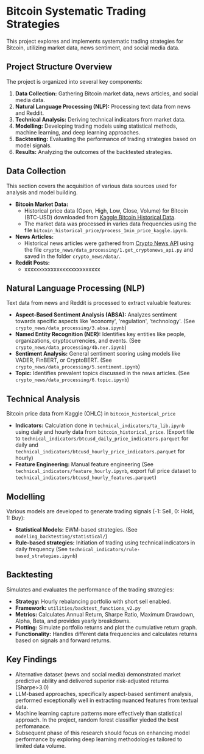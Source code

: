 # Bitcoin Systematic Trading Strategies

This project explores and implements systematic trading strategies for Bitcoin, utilizing market data, news sentiment, and social media data.

## Project Structure Overview

The project is organized into several key components:

1. **Data Collection:** Gathering Bitcoin market data, news articles, and social media data.
2. **Natural Language Processing (NLP):** Processing text data from news and Reddit.
3. **Technical Analysis:** Deriving technical indicators from market data.
4. **Modelling:** Developing trading models using statistical methods, machine learning, and deep learning approaches.
5. **Backtesting:** Evaluating the performance of trading strategies based on model signals.
6. **Results:** Analyzing the outcomes of the backtested strategies.

## Data Collection

This section covers the acquisition of various data sources used for analysis and model building.

* **Bitcoin Market Data:**
  * Historical price data (Open, High, Low, Close, Volume) for Bitcoin (BTC-USD) downloaded from [Kaggle Bitcoin Historical Data](https://www.kaggle.com/datasets/mczielinski/bitcoin-historical-data).
  * The market data was processed in varies data frequencies using the file `bitcoin_historical_price/process_1min_price_kaggle.ipynb`.
* **News Articles:**
  * Historical news articles were gathered from [Crypto News API](https://cryptonews-api.com/) using the file `crypto_news/data_processing/1.get_cryptonews_api.py` and saved in the folder `crypto_news/data/`.
* **Reddit Posts:**
  * xxxxxxxxxxxxxxxxxxxxxxxxxx

## Natural Language Processing (NLP)

Text data from news and Reddit is processed to extract valuable features:

* **Aspect-Based Sentiment Analysis (ABSA):** Analyzes sentiment towards specific aspects like 'economy', 'regulation', 'technology'. (See `crypto_news/data_processing/3.absa.ipynb`)
* **Named Entity Recognition (NER):** Identifies key entities like people, organizations, cryptocurrencies, and events. (See `crypto_news/data_processing/4b.ner.ipynb`)
* **Sentiment Analysis:** General sentiment scoring using models like VADER, FinBERT, or CryptoBERT. (See `crypto_news/data_processing/5.sentiment.ipynb`)
* **Topic:** Identifies prevalent topics discussed in the news articles. (See `crypto_news/data_processing/6.topic.ipynb`)

## Technical Analysis

Bitcoin price data from Kaggle (OHLC) in `bitcoin_historical_price`

* **Indicators:** Calculation done in `technical_indicators/ta_lib.ipynb` using daily and hourly data from `bitcoin_historical_price`.
  (Export file to `technical_indicators/btcusd_daily_price_indicators.parquet` for daily and `technical_indicators/btcusd_hourly_price_indicators.parquet` for hourly)
* **Feature Engineering:** Manual feature engineering (See `technical_indicators/feature_hourly.ipynb`, export full price dataset to `technical_indicators/btcusd_hourly_features.parquet`)
  
## Modelling

Various models are developed to generate trading signals (-1: Sell, 0: Hold, 1: Buy):

* **Statistical Models:** EWM-based strategies. (See `modeling_backtesting/statistical/`)
* **Rule-based strategies:** Initiation of trading using technical indicators in daily frequency (See `technical_indicators/rule-based_strategies.ipynb`)


## Backtesting

Simulates and evaluates the performance of the trading strategies:

* **Strategy:** Hourly rebalancing portfolio with short sell enabled.
* **Framework:** `utilities/backtest_functions_v2.py`
* **Metrics:** Calculates Annual Return, Sharpe Ratio, Maximum Drawdown, Alpha, Beta, and provides yearly breakdowns.
* **Plotting:** Simulate portfolio returns and plot the cumulative return graph.
* **Functionality:** Handles different data frequencies and calculates returns based on signals and forward returns.

## Key Findings

* Alternative dataset (news and social media) demonstrated market predictive ability and delivered superior risk-adjusted returns (Sharpe>3.0)
* LLM-based approaches, specifically aspect-based sentiment analysis, performed exceptionally well in extracting nuanced features from textual data.
* Machine learning capture patterns more effectively than statistical approach. In the project, random forest classifier yieded the best perfomanace.
* Subsequent phase of this research should focus on enhancing model performance by exploring deep learning methodologies tailored to limited data volume.
